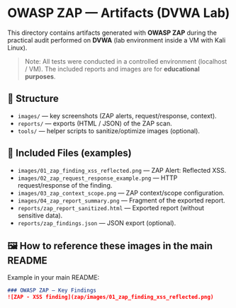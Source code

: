 # OWASP ZAP — Artifacts (DVWA Lab)

This directory contains artifacts generated with **OWASP ZAP** during the practical audit performed on **DVWA** (lab environment inside a VM with Kali Linux).

> Note: All tests were conducted in a controlled environment (localhost / VM). The included reports and images are for **educational purposes**.

## 📂 Structure
- `images/` — key screenshots (ZAP alerts, request/response, context).  
- `reports/` — exports (HTML / JSON) of the ZAP scan.  
- `tools/` — helper scripts to sanitize/optimize images (optional).  

## 📄 Included Files (examples)
- `images/01_zap_finding_xss_reflected.png` — ZAP Alert: Reflected XSS.  
- `images/02_zap_request_response_example.png` — HTTP request/response of the finding.  
- `images/03_zap_context_scope.png` — ZAP context/scope configuration.  
- `images/04_zap_report_summary.png` — Fragment of the exported report.  
- `reports/zap_report_sanitized.html` — Exported report (without sensitive data).  
- `reports/zap_findings.json` — JSON export (optional).  

## 🖼️ How to reference these images in the main README
Example in your main README:

```md
### OWASP ZAP — Key Findings
![ZAP - XSS finding](zap/images/01_zap_finding_xss_reflected.png)
